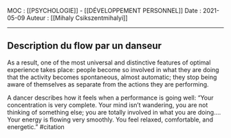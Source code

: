 MOC : [[PSYCHOLOGIE]] - [[DÉVELOPPEMENT PERSONNEL]]
Date : 2021-05-09
Auteur : [[Mihaly Csikszentmihalyi]]
***

## Description du flow par un danseur
As a result, one of the most universal and distinctive features of optimal experience takes place: people become so involved in what they are doing that the activity becomes spontaneous, almost automatic; they stop being aware of themselves as separate from the actions they are performing.

A dancer describes how it feels when a performance is going well: “Your concentration is very complete. Your mind isn’t wandering, you are not thinking of something else; you are totally involved in what you are doing…. Your energy is flowing very smoothly. You feel relaxed, comfortable, and energetic.” #citation